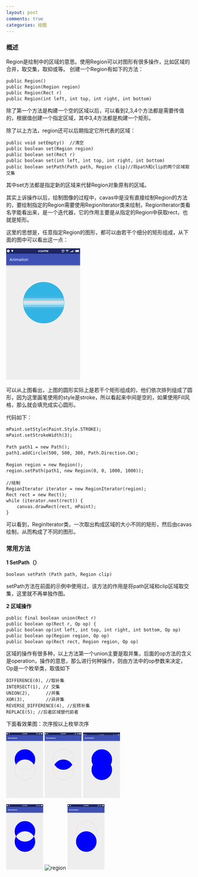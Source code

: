 ```yaml
---
layout: post
comments: true
categories: 绘图
---
```

### 概述

  Region是绘制中的区域的意思。使用Region可以对图形有很多操作，比如区域的合并，取交集，取抑或等。
  创建一个Region有如下的方法：

	public Region()  
	public Region(Region region) 
	public Region(Rect r)  
	public Region(int left, int top, int right, int bottom) 

  除了第一个方法是构建一个空的区域以后，可以看到2,3,4个方法都是需要传值的，根据值创建一个指定区域，其中3,4方法都是构建一个矩形。

  除了以上方法，region还可以后期指定它所代表的区域：
  
	public void setEmpty()  //清空
	public boolean set(Region region)   
	public boolean set(Rect r)   
	public boolean set(int left, int top, int right, int bottom)   
	public boolean setPath(Path path, Region clip)//将path和clip的两个区域取交集

  其中set方法都是指定新的区域来代替Region对象原有的区域。

  其实上诉操作以后，绘制图像的过程中，cavas中是没有直接绘制Region的方法的，要绘制指定的Region需要使用RegionIterator类来绘制，RegionIterator类看名字能看出来，是一个迭代器，它的作用主要是从指定的Region中获取rect，也就是矩形。

  这里的思想是，任意指定Region的图形，都可以由若干个细分的矩形组成，从下面的图中可以看出这一点：

  ![region](/icons/draw/region.png)

  可以从上图看出，上图的圆形实际上是若干个矩形组成的，他们依次排列组成了圆形，因为这里画笔使用的style是stroke，所以看起来中间是空的，如果使用Fill风格，那么就会填充成实心圆形。

  代码如下：

	mPaint.setStyle(Paint.Style.STROKE);
	mPaint.setStrokeWidth(3);
	
	Path path1 = new Path();
	path1.addCircle(500, 500, 300, Path.Direction.CW);
	
	Region region = new Region();
	region.setPath(path1, new Region(0, 0, 1000, 1000));
	
	//绘制
	RegionIterator iterator = new RegionIterator(region);
	Rect rect = new Rect();
	while (iterator.next(rect)) {
	    canvas.drawRect(rect, mPaint);
	}

  可以看到，ReginIterator类，一次取出构成区域的大小不同的矩形，然后由cavas绘制，从而构成了不同的图形。

### 常用方法

 **1 SetPath（）**

    boolean setPath (Path path, Region clip)

 setPath方法在前面的示例中使用过，该方法的作用是将path区域和clip区域取交集，这里就不再单独作图。

 **2 区域操作**

	public final boolean union(Rect r)   
	public boolean op(Rect r, Op op) {  
	public boolean op(int left, int top, int right, int bottom, Op op)   
	public boolean op(Region region, Op op)   
	public boolean op(Rect rect, Region region, Op op) 

  区域的操作有很多种，以上方法第一个union主要是取并集，后面的op方法的含义是operation，操作的意思，那么进行何种操作，则由方法中的op参数来决定，Op是一个枚举类，取值如下

	DIFFERENCE(0), //取补集   
	INTERSECT(1), // 交集   
	UNION(2),      //并集    
	XOR(3),        //异并集    
	REVERSE_DIFFERENCE(4), //反转补集    
	REPLACE(5); //后者区域替代前者    


  下面看效果图：次序按以上枚举次序


  ![region](/icons/draw/different.png) ![region](/icons/draw/INTERSECT.png) ![region](/icons/draw/UNION.png)

  ![region](/icons/draw/XOR.png) ![region](/icons/draw/REVERSE_DIFFERENCE.png) ![region](/icons/draw/REPLACE.png)


  

    



  

  

  

  

  
  

  


